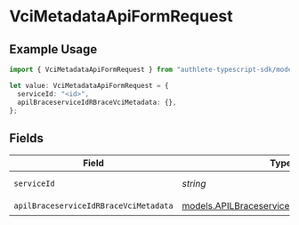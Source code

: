 # VciMetadataApiFormRequest

## Example Usage

```typescript
import { VciMetadataApiFormRequest } from "authlete-typescript-sdk/models/operations";

let value: VciMetadataApiFormRequest = {
  serviceId: "<id>",
  apilBraceserviceIdRBraceVciMetadata: {},
};
```

## Fields

| Field                                                                                             | Type                                                                                              | Required                                                                                          | Description                                                                                       |
| ------------------------------------------------------------------------------------------------- | ------------------------------------------------------------------------------------------------- | ------------------------------------------------------------------------------------------------- | ------------------------------------------------------------------------------------------------- |
| `serviceId`                                                                                       | *string*                                                                                          | :heavy_check_mark:                                                                                | A service ID.                                                                                     |
| `apilBraceserviceIdRBraceVciMetadata`                                                             | [models.APILBraceserviceIdRBraceVciMetadata](../../models/apilbraceserviceidrbracevcimetadata.md) | :heavy_check_mark:                                                                                | N/A                                                                                               |
